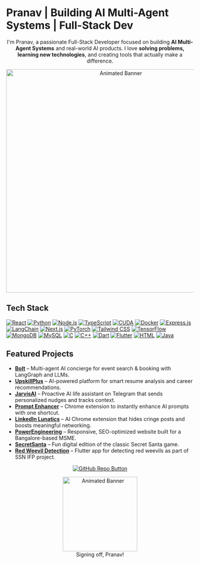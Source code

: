 # Pranav | Building AI Multi-Agent Systems | Full-Stack Dev

<div align="center">

I'm Pranav, a passionate Full-Stack Developer focused on building **AI Multi-Agent Systems** and real-world AI products. I love **solving problems, learning new technologies**, and creating tools that actually make a difference. 
<!-- Animated Banner -->
<img src="https://media4.giphy.com/media/v1.Y2lkPTc5MGI3NjExZTNtb2cxdW5vcGNzZXljeDRyMjdvaW55c2xicXBudWYwNDFtenBhbiZlcD12MV9pbnRlcm5hbF9naWZfYnlfaWQmY3Q9Zw/SfXCSWdTzkZxFaEnUR/giphy.gif" width="600" alt="Animated Banner">

</div>




## Tech Stack

[![React](https://img.shields.io/badge/React-20232A?style=for-the-badge&logo=react&logoColor=61DAFB)](https://reactjs.org) 
[![Python](https://img.shields.io/badge/Python-3776AB?style=for-the-badge&logo=python&logoColor=white)](https://www.python.org/) 
[![Node.js](https://img.shields.io/badge/Node.js-339933?style=for-the-badge&logo=nodedotjs&logoColor=white)](https://nodejs.org/) 
[![TypeScript](https://img.shields.io/badge/TypeScript-007ACC?style=for-the-badge&logo=typescript&logoColor=white)](https://www.typescriptlang.org/) 
[![CUDA](https://img.shields.io/badge/CUDA-76B900?style=for-the-badge&logo=nvidia&logoColor=fff)]() 
[![Docker](https://img.shields.io/badge/Docker-2496ED?style=for-the-badge&logo=docker&logoColor=fff)]() 
[![Express.js](https://img.shields.io/badge/Express.js-404d59?style=for-the-badge&logo=express&logoColor=61DAFB)]() 
[![LangChain](https://img.shields.io/badge/LangChain-1c3c3c?style=for-the-badge&logo=langchain&logoColor=white)]() 
[![Next.js](https://img.shields.io/badge/Next.js-black?style=for-the-badge&logo=next.js&logoColor=white)]() 
[![PyTorch](https://img.shields.io/badge/PyTorch-ee4c2c?style=for-the-badge&logo=pytorch&logoColor=white)]() 
[![Tailwind CSS](https://img.shields.io/badge/Tailwind%20CSS-38B2AC?style=for-the-badge&logo=tailwind-css&logoColor=white)]() 
[![TensorFlow](https://img.shields.io/badge/TensorFlow-ff8f00?style=for-the-badge&logo=tensorflow&logoColor=white)]() 
[![MongoDB](https://img.shields.io/badge/MongoDB-4ea94b?style=for-the-badge&logo=mongodb&logoColor=white)]() 
[![MySQL](https://img.shields.io/badge/MySQL-4479A1?style=for-the-badge&logo=mysql&logoColor=fff)]() 
[![C](https://img.shields.io/badge/C-00599C?style=for-the-badge&logo=c&logoColor=white)]() 
[![C++](https://img.shields.io/badge/C++-00599C?style=for-the-badge&logo=c%2B%2B&logoColor=white)]() 
[![Dart](https://img.shields.io/badge/Dart-0175C2?style=for-the-badge&logo=dart&logoColor=white)]() 
[![Flutter](https://img.shields.io/badge/Flutter-02569B?style=for-the-badge&logo=flutter&logoColor=fff)]() 
[![HTML](https://img.shields.io/badge/HTML-E34F26?style=for-the-badge&logo=html5&logoColor=white)]() 
[![Java](https://img.shields.io/badge/Java-ED8B00?style=for-the-badge&logo=openjdk&logoColor=white)]() 



 


## Featured Projects

- **[Bolt](https://github.com/pranav-dp/fanpitfinal)** – Multi-agent AI concierge for event search & booking with LangGraph and LLMs.  
- **[UpskillPlus](https://github.com/pranav-dp/upskill)** – AI-powered platform for smart resume analysis and career recommendations.  
- **[JarvisAI](https://github.com/pranav-dp/JarvisAI)** – Proactive AI life assistant on Telegram that sends personalized nudges and tracks context.  
- **[Prompt Enhancer](https://github.com/pranav-dp/prompt-enhancer)** – Chrome extension to instantly enhance AI prompts with one shortcut.  
- **[LinkedIn Lunatics](https://github.com/pranav-dp/linkedin-lunatics)** – AI Chrome extension that hides cringe posts and boosts meaningful networking.  
- **[PowerEngineering](https://github.com/pranav-dp/PowerEngineering)** – Responsive, SEO-optimized website built for a Bangalore-based MSME.  
- **[SecretSanta](https://github.com/pranav-dp/secretSanta)** – Fun digital edition of the classic Secret Santa game.  
- **[Red Weevil Detection](https://github.com/pranav-dp/reddd)** – Flutter app for detecting red weevils as part of SSN IFP project.  


<p align="center">
<a href="https://github.com/pranav-dp" target="_blank">
    <img src="https://img.shields.io/badge/GitHub-Check%20out%20my%20repos-181717?style=for-the-badge&logo=github&logoColor=white" alt="GitHub Repo Button">
</a>
</p>



<div align="center">
<img src="https://media4.giphy.com/media/v1.Y2lkPTc5MGI3NjExZzRzNmdjNTI0eDlkMzlrN214eDF3anhzMTJkZWJsY24xNG5vbWtjdyZlcD12MV9pbnRlcm5hbF9naWZfYnlfaWQmY3Q9Zw/0mSbmyxpgBhNfliH1p/giphy.gif" width="200" alt="Animated Banner">
<br>
Signing off, Pranav!  
</div>
